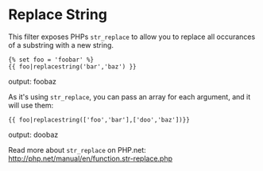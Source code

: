 Replace String
==============

This filter exposes PHPs `str_replace` to allow you to replace all occurances of a substring with a new string.

    {% set foo = 'foobar' %}
    {{ foo|replacestring('bar','baz') }}

output:
    foobaz

As it's using `str_replace`, you can pass an array for each argument, and it will use them:

    {{ foo|replacestring(['foo','bar'],['doo','baz'])}}

output:
    doobaz

Read more about `str_replace` on PHP.net: http://php.net/manual/en/function.str-replace.php
